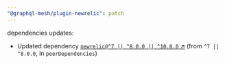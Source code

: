 ```yaml
---
"@graphql-mesh/plugin-newrelic": patch
---
```

dependencies updates:
  - Updated dependency [`newrelic@^7 || ^8.0.0 || ^10.0.0` ↗︎](https://www.npmjs.com/package/newrelic/v/7.0.0) (from `^7 || ^8.0.0`, in `peerDependencies`)

